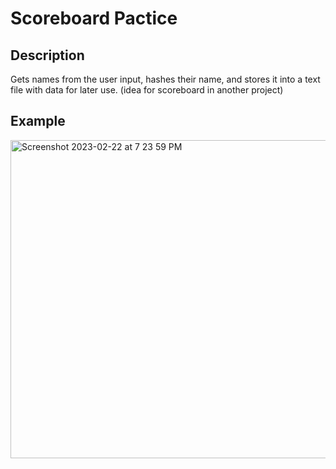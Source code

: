 # Scoreboard Pactice
## Description
Gets names from the user input, hashes their name, and stores it into a text file with data for later use. (idea for scoreboard in another project)
## Example 
<img width="509" alt="Screenshot 2023-02-22 at 7 23 59 PM" src="https://user-images.githubusercontent.com/77636982/220814819-adf3dba2-395c-44f1-9003-a54b28a45469.png">
